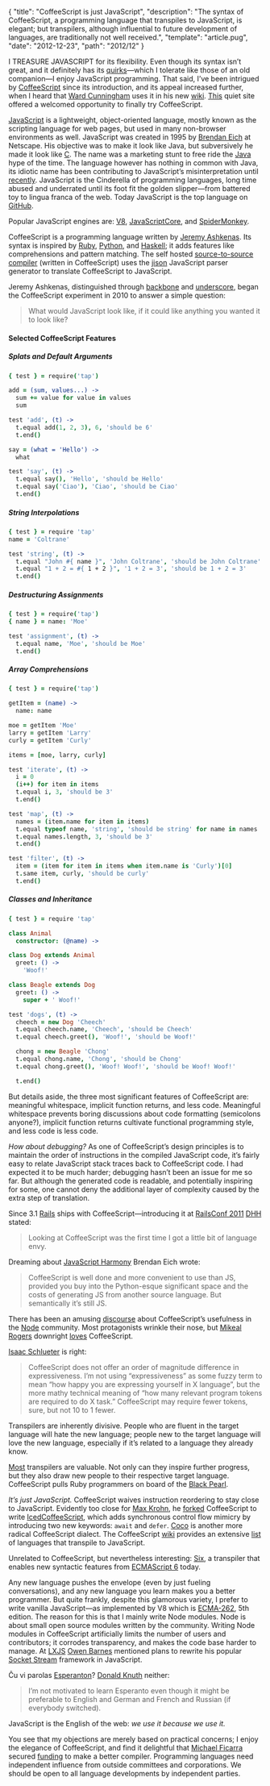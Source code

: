 {
  "title": "CoffeeScript is just JavaScript",
  "description": "The syntax of CoffeeScript, a programming language that transpiles to JavaScript, is elegant; but transpilers, although influential to future development of languages, are traditionally not well received.",
  "template": "article.pug",
  "date": "2012-12-23",
  "path": "2012/12"
}

I TREASURE JAVASCRIPT for its flexibility. Even though its syntax isn’t great, and it definitely has its [quirks](http://oreilly.com/javascript/excerpts/javascript-good-parts/awful-parts.html)—which I tolerate like those of an old companion—I enjoy JavaScript programming. That said, I’ve been intrigued by [CoffeeScript](http://coffeescript.org/) since its introduction, and its appeal increased further, when I heard that [Ward Cunningham](http://en.wikipedia.org/wiki/Ward_Cunningham) uses it in his new [wiki](https://github.com/WardCunningham/Smallest-Federated-Wiki/tree/master/client/lib). [This](https://github.com/michaelnisi/troubled/tree/master/src) quiet site offered a welcomed opportunity to finally try CoffeeScript.

[JavaScript](http://en.wikipedia.org/wiki/JavaScript) is a lightweight, object-oriented language, mostly known as the scripting language for web pages, but used in many non-browser environments as well. JavaScript was created in 1995 by [Brendan Eich](http://brendaneich.com/) at Netscape. His objective was to make it look like Java, but subversively he made it look like [C](http://en.wikipedia.org/wiki/C_(programming_language)). The name was a marketing stunt to free ride the [Java](http://en.wikipedia.org/wiki/Java_(programming_language)) hype of the time. The language however has nothing in common with Java, its idiotic name has been contributing to JavaScript’s misinterpretation until [recently](http://javascript.crockford.com/popular.html). JavaScript is the Cinderella of programming languages, long time abused and underrated until its foot fit the golden slipper—from battered toy to lingua franca of the web. Today JavaScript is the top language on [GitHub](https://github.com/languages).

Popular JavaScript engines are: [V8](http://code.google.com/p/v8/), [JavaScriptCore](http://www.webkit.org/projects/javascript/index.html), and [SpiderMonkey](https://developer.mozilla.org/en/docs/SpiderMonkey).

CoffeeScript is a programming language written by [Jeremy Ashkenas](https://twitter.com/jashkenas). Its syntax is inspired by [Ruby](http://www.ruby-lang.org/en/), [Python](http://www.python.org/), and [Haskell](http://www.haskell.org/); it adds features like comprehensions and pattern matching. The self hosted [source-to-source compiler](http://en.wikipedia.org/wiki/Source-to-source_compiler) (written in CoffeeScript) uses the [jison](http://zaach.github.com/jison/) JavaScript parser generator to translate CoffeeScript to JavaScript.

Jeremy Ashkenas, distinguished through [backbone](http://documentcloud.github.com/backbone) and [underscore](http://documentcloud.github.com/underscore), began the CoffeeScript experiment in 2010 to answer a simple question:
> What would JavaScript look like, if it could like anything you wanted it to look like?

#### Selected CoffeeScript Features

##### Splats and Default Arguments

```coffee
{ test } = require('tap')

add = (sum, values...) ->
  sum += value for value in values
  sum

test 'add', (t) ->
  t.equal add(1, 2, 3), 6, 'should be 6'
  t.end()

say = (what = 'Hello') ->
  what

test 'say', (t) ->
  t.equal say(), 'Hello', 'should be Hello'
  t.equal say('Ciao'), 'Ciao', 'should be Ciao'
  t.end()
```

##### String Interpolations

```coffee
{ test } = require 'tap'
name = 'Coltrane'

test 'string', (t) ->
  t.equal "John #{ name }", 'John Coltrane', 'should be John Coltrane'
  t.equal "1 + 2 = #{ 1 + 2 }", '1 + 2 = 3', 'should be 1 + 2 = 3'
  t.end()
```

##### Destructuring Assignments

```coffee
{ test } = require('tap')
{ name } = name: 'Moe'

test 'assignment', (t) ->
  t.equal name, 'Moe', 'should be Moe'
  t.end()
```

##### Array Comprehensions

```coffee
{ test } = require('tap')

getItem = (name) ->
  name: name

moe = getItem 'Moe'
larry = getItem 'Larry'
curly = getItem 'Curly'

items = [moe, larry, curly]

test 'iterate', (t) ->
  i = 0
  (i++) for item in items
  t.equal i, 3, 'should be 3'
  t.end()

test 'map', (t) ->
  names = (item.name for item in items)
  t.equal typeof name, 'string', 'should be string' for name in names
  t.equal names.length, 3, 'should be 3'
  t.end()

test 'filter', (t) ->
  item = (item for item in items when item.name is 'Curly')[0]
  t.same item, curly, 'should be curly'
  t.end()
```

##### Classes and Inheritance

```coffee
{ test } = require 'tap'

class Animal
  constructor: (@name) ->

class Dog extends Animal
  greet: () ->
    'Woof!'

class Beagle extends Dog
  greet: () ->
    super + ' Woof!'

test 'dogs', (t) ->
  cheech = new Dog 'Cheech'
  t.equal cheech.name, 'Cheech', 'should be Cheech'
  t.equal cheech.greet(), 'Woof!', 'should be Woof!'

  chong = new Beagle 'Chong'
  t.equal chong.name, 'Chong', 'should be Chong'
  t.equal chong.greet(), 'Woof! Woof!', 'should be Woof! Woof!'

  t.end()
```

But details aside, the three most significant features of CoffeeScript are: meaningful whitespace, implicit function returns, and less code. Meaningful whitespace prevents boring discussions about code formatting (semicolons anyone?), implicit function returns cultivate functional programming style, and less code is less code.

*How about debugging?* As one of CoffeeScript’s design principles is to maintain the order of instructions in the compiled JavaScript code, it’s fairly easy to relate JavaScript stack traces back to CoffeeScript code. I had expected it to be much harder; debugging hasn’t been an issue for me so far. But although the generated code is readable, and potentially inspiring for some, one cannot deny the additional layer of complexity caused by the extra step of translation.

Since 3.1 [Rails](http://rubyonrails.org/) ships with CoffeeScript—introducing it at [RailsConf 2011](http://www.rubyinside.com/dhh-keynote-streaming-live-from-railsconf-2011-right-here-right-now-4769.html) [DHH](http://david.heinemeierhansson.com/) stated:
> Looking at CoffeeScript was the first time I got a little bit of language envy.

Dreaming about [JavaScript Harmony](https://mail.mozilla.org/pipermail/es-discuss/2008-August/006837.html) Brendan Eich wrote:
> CoffeeScript is well done and more convenient to use than JS, provided you buy into the Python-esque significant space and the costs of generating JS from another source language. But semantically it’s still JS.

There has been an amusing [discourse](http://procbits.com/2012/05/18/why-do-all-the-great-node-js-developers-hate-coffeescript/) about CoffeeScript’s usefulness in the [Node](http://nodejs.org) community. Most protagonists wrinkle their nose, but [Mikeal Rogers](http://www.mikealrogers.com) downright [loves](http://www.mikealrogers.com/posts/survey-why-are-you-using-coffeescript.html) CoffeeScript.

[Isaac Schlueter](http://blog.izs.me/) is right:
> CoffeeScript does not offer an order of magnitude difference in expressiveness. I’m not using “expressiveness” as some fuzzy term to mean “how happy you are expressing yourself in X language”, but the more mathy technical meaning of “how many relevant program tokens are required to do X task.” CoffeeScript may require fewer tokens, sure, but not 10 to 1 fewer.

Transpilers are inherently divisive. People who are fluent in the target language will hate the new language; people new to the target language will love the new language, especially if it’s related to a language they already know.

[Most](http://blog.floriancargoet.com/2012/03/brainfuck-part-1-what-is-it/) transpilers are valuable. Not only can they inspire further progress, but they also draw new people to their respective target language. CoffeeScript pulls Ruby programmers on board of the [Black Pearl](http://en.wikipedia.org/wiki/Black_Pearl).

*It’s just JavaScript.* CoffeeScript waives instruction reordering to stay close to JavaScript.
Evidently too close for [Max Krohn](https://twitter.com/maxtaco), he [forked](https://github.com/maxtaco/coffee-script) CoffeeScript to write [IcedCoffeeScript](http://maxtaco.github.com/coffee-script/), which adds synchronous control flow mimicry by introducing two new keywords: `await` and `defer`.
[Coco](https://github.com/satyr/coco) is another more radical CoffeeScript dialect.
The CoffeeScript [wiki](https://github.com/jashkenas/coffee-script/wiki) provides an extensive [list](https://github.com/jashkenas/coffee-script/wiki/List-of-languages-that-compile-to-JS) of languages that transpile to JavaScript.

Unrelated to CoffeeScript, but nevertheless interesting: [Six](https://github.com/matthewrobb/six), a transpiler that enables new syntactic features from [ECMAScript 6](http://addyosmani.com/blog/ecmascript-6-resources-for-the-curious-javascripter/) today.

Any new language pushes the envelope (even by just fueling conversations), and any new language you learn makes you a better programmer. But quite frankly, despite this glamorous variety, I prefer to write vanilla JavaScript—as implemented by V8 which is [ECMA-262](http://www.ecma-international.org/publications/standards/Ecma-262.htm), 5th edition. The reason for this is that I mainly write Node modules. Node is about small open source modules written by the community. Writing Node modules in CoffeeScript artificially limits the number of users and contributors; it corrodes transparency, and makes the code base harder to manage. At [LXJS](http://2012.lxjs.org/) [Owen Barnes](https://github.com/owenb) mentioned plans to rewrite his popular [Socket Stream](http://www.socketstream.org/) framework in JavaScript.

Ĉu vi parolas [Esperanton](http://en.wikipedia.org/wiki/Esperanto)? [Donald Knuth](http://en.wikipedia.org/wiki/Donald_Knuth) neither:

> I’m not motivated to learn Esperanto even though it might be preferable to English and German and French and Russian (if everybody switched).

JavaScript is the English of the web: *we use it because we use it.*

You see that my objections are merely based on practical concerns; I enjoy the elegance of CoffeeScript, and find it delightful that [Michael Ficarra](https://github.com/michaelficarra) secured [funding](http://www.kickstarter.com/projects/michaelficarra/make-a-better-coffeescript-compiler) to make a better compiler. Programming languages need independent influence from outside committees and corporations. We should be open to all language developments by independent parties.
